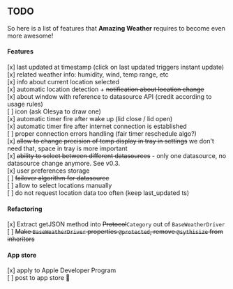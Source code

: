 ## TODO

So here is a list of features that **Amazing Weather** requires to become even more awesome!

#### Features
[x] last updated at timestamp (click on last updated triggers instant update)  
[x] related weather info: humidity, wind, temp range, etc  
[x] info about current location selected  
[x] automatic location detection + <del>notification about location change</del>  
[x] about window with reference to datasource API (credit according to usage rules)  
[ ] icon (ask Olesya to draw one)  
[x] automatic timer fire after wake up (lid close / lid open)  
[x] automatic timer fire after internet connection is established  
[ ] proper connection errors handling (fair timer reschedule algo?)  
[x] <del>allow to change precision of temp display in tray in settings</del> we don't need that, space in tray is more important  
[x] <del>ability to select between different datasources</del> - only one datasource, no datasource change anymore. See v0.3.  
[x] user preferences storage  
[ ] <del>failover algorithm for datasource</del>  
[ ] allow to select locations manually  
[ ] do not request location data too often (keep last_updated ts)  

#### Refactoring
[x] Extract getJSON method into <del>Protocol</del>`Category` out of `BaseWeatherDriver`  
[ ] <del>Make `BaseWeatherDriver` properties `@protected`, remove `@sythisize` from inheritors</del>  

#### App store
[x] apply to Apple Developer Program  
[ ] post to app store :ship:
